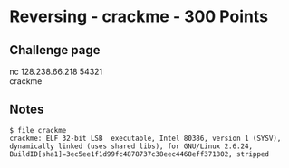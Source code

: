 # Reversing - crackme - 300 Points  

## Challenge page  

nc 128.238.66.218 54321  
crackme  

## Notes  

	$ file crackme  
	crackme: ELF 32-bit LSB  executable, Intel 80386, version 1 (SYSV), dynamically linked (uses shared libs), for GNU/Linux 2.6.24, BuildID[sha1]=3ec5ee1f1d99fc4878737c38eec4468eff371802, stripped  

